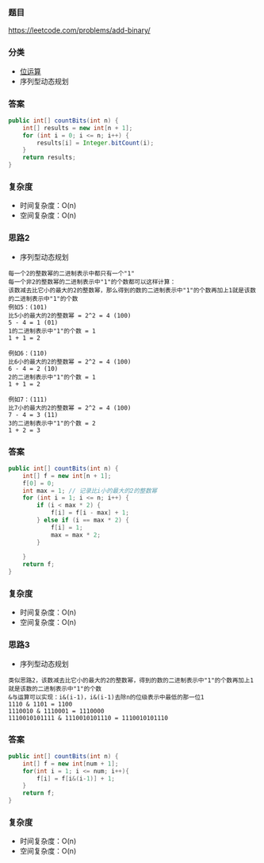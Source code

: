 ### 题目
https://leetcode.com/problems/add-binary/

### 分类
* [位运算](https://zhuanlan.zhihu.com/p/26890617)
* 序列型动态规划

### 答案
```java
public int[] countBits(int n) {
    int[] results = new int[n + 1];
    for (int i = 0; i <= n; i++) {
        results[i] = Integer.bitCount(i);
    }
    return results;
}
```

### 复杂度
* 时间复杂度：O(n)
* 空间复杂度：O(n)

### 思路2
* 序列型动态规划
```
每一个2的整数幂的二进制表示中都只有一个"1"
每一个非2的整数幂的二进制表示中"1"的个数都可以这样计算：
该数减去比它小的最大的2的整数幂，那么得到的数的二进制表示中"1"的个数再加上1就是该数的二进制表示中"1"的个数
例如5：(101)
比5小的最大的2的整数幂 = 2^2 = 4 (100)
5 - 4 = 1 (01)
1的二进制表示中"1"的个数 = 1
1 + 1 = 2

例如6：(110)
比6小的最大的2的整数幂 = 2^2 = 4 (100)
6 - 4 = 2 (10)
2的二进制表示中"1"的个数 = 1
1 + 1 = 2

例如7：(111)
比7小的最大的2的整数幂 = 2^2 = 4 (100)
7 - 4 = 3 (11)
3的二进制表示中"1"的个数 = 2
1 + 2 = 3
```

### 答案
```java
public int[] countBits(int n) {
    int[] f = new int[n + 1];
    f[0] = 0;
    int max = 1; // 记录比i小的最大的2的整数幂
    for (int i = 1; i <= n; i++) {
        if (i < max * 2) {
            f[i] = f[i - max] + 1;
        } else if (i == max * 2) {
            f[i] = 1;
            max = max * 2;
        }
        
    }
    return f;
}
```

### 复杂度
* 时间复杂度：O(n)
* 空间复杂度：O(n)

### 思路3
* 序列型动态规划
```
类似思路2，该数减去比它小的最大的2的整数幂，得到的数的二进制表示中"1"的个数再加上1就是该数的二进制表示中"1"的个数
&与运算可以实现：i&(i-1)，i&(i-1)去除n的位级表示中最低的那一位1
1110 & 1101 = 1100
1110010 & 1110001 = 1110000
1110010101111 & 1110010101110 = 1110010101110
```

### 答案
```java
public int[] countBits(int n) {
    int[] f = new int[num + 1];
    for(int i = 1; i <= num; i++){
        f[i] = f[i&(i-1)] + 1;
    }
    return f;
}
```

### 复杂度
* 时间复杂度：O(n)
* 空间复杂度：O(n)
